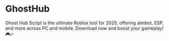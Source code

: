 # GhostHub
Ghost Hub Script is the ultimate Roblox tool for 2025, offering aimbot, ESP, and more across PC and mobile. Download now and boost your gameplay! 🎮🔥

